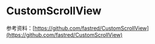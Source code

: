 # CustomScrollView


参考资料：[https://github.com/fastred/CustomScrollView](https://github.com/fastred/CustomScrollView)
